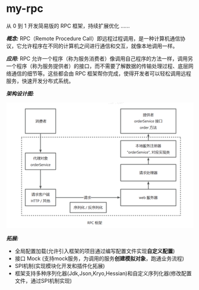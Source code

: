 # my-rpc

从 0 到 1 开发简易版的 RPC 框架，持续扩展优化 ......

***概念:*** RPC（Remote Procedure Call）即远程过程调用，是一种计算机通信协议，它允许程序在不同的计算机之间进行通信和交互，就像本地调用一样。

***应用:*** RPC 允许一个程序（称为服务消费者）像调用自己程序的方法一样，调用另一个程序（称为服务提供者）的接口，而不需要了解数据的传输处理过程、底层网络通信的细节等。这些都会由 RPC 框架帮你完成，使得开发者可以轻松调用远程服务，快速开发分布式系统。

***架构设计图:***

![架构设计图](./docs/structure.png)

***拓展:***
- 全局配置加载(允许引入框架的项目通过编写配置文件实现**自定义配置**)
- 接口 Mock (支持mock服务，为调用的服务**创建模拟对象**，跑通业务流程)
- SPI机制(实现模块化开发和插件化拓展)
- 框架支持多种序列化器(Jdk,Json,Kryo,Hessian)和自定义序列化器(修改配置文件，通过SPI机制实现)